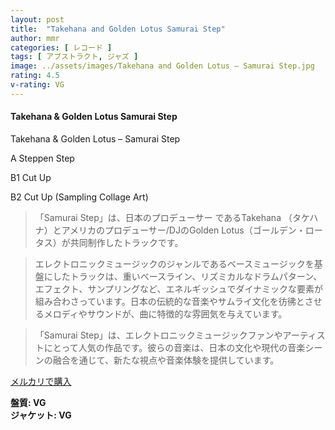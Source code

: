 ```yaml
---
layout: post
title:  "Takehana and Golden Lotus Samurai Step"
author: mmr
categories: [ レコード ]
tags: [ アブストラクト, ジャズ ]
image: ../assets/images/Takehana and Golden Lotus – Samurai Step.jpg
rating: 4.5
v-rating: VG
---
```


#### Takehana & Golden Lotus Samurai Step

Takehana & Golden Lotus – Samurai Step

A  Steppen Step

B1  Cut Up

B2  Cut Up (Sampling Collage Art)

> 「Samurai Step」は、日本のプロデューサー であるTakehana （タケハナ）とアメリカのプロデューサー/DJのGolden Lotus（ゴールデン・ロータス）が共同制作したトラックです。

> エレクトロニックミュージックのジャンルであるベースミュージックを基盤にしたトラックは、重いベースライン、リズミカルなドラムパターン、エフェクト、サンプリングなど、エネルギッシュでダイナミックな要素が組み合わさっています。日本の伝統的な音楽やサムライ文化を彷彿とさせるメロディやサウンドが、曲に特徴的な雰囲気を与えています。

> 「Samurai Step」は、エレクトロニックミュージックファンやアーティストにとって人気の作品です。彼らの音楽は、日本の文化や現代の音楽シーンの融合を通じて、新たな視点や音楽体験を提供しています。


[メルカリで購入](https://jp.mercari.com/item/m72626209254)


<div class="mt-4 mb-4 d-flex align-items-center">
<strong class="mr-1">盤質: VG</strong>
</div>
<div class="mt-4 mb-4 d-flex align-items-center">
<strong class="mr-1">ジャケット: VG</strong>
</div>
